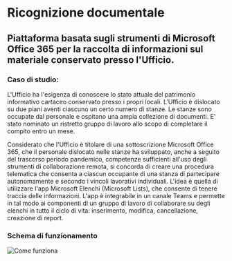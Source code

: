 # Ricognizione documentale
## Piattaforma basata sugli strumenti di Microsoft Office 365 per la raccolta di informazioni sul materiale conservato presso l'Ufficio.

### Caso di studio:
L'Ufficio ha l'esigenza di conoscere lo stato attuale del patrimonio informativo cartaceo conservato presso i propri locali. L'Ufficio è dislocato su due piani aventi ciascuno un certo numero di stanze. Le stanze sono occupate dal personale e ospitano una ampia collezione di documenti.
E' stato nominato un ristretto gruppo di lavoro allo scopo di completare il compito entro un mese. 


Considerato che l'Ufficio è titolare di una sottoscrizione Microsoft Office 365, che il personale dislocato nelle stanze ha sviluppato, anche a seguito del trascorso periodo pandemico, competenze sufficienti all'uso degli strumenti di collaborazione remota, si concorda di creare una procedura telematica che consenta a ciascun occupante di una stanza di partecipare autonomamente e secondo i vincoli lavorativi individuali. 
L'idea è quella di utilizzare l'app Microsoft Elenchi (Microsoft Lists), che consente di tenere traccia delle informazioni. L'app è integrabile in un canale Teams e permette in tal modo ai componenti di un gruppo di lavoro di collaborare su degli elenchi in tutto il ciclo di vita: inserimento, modifica, cancellazione, creazione di report.


### Schema di funzionamento
![Come funziona](https://user-images.githubusercontent.com/98542217/232797930-a5cec68a-f662-43e8-9cfc-83e116db03a4.png)


